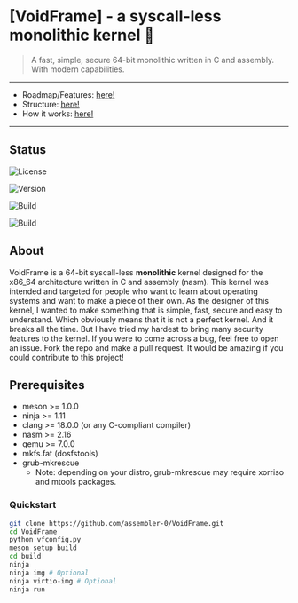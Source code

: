 # [VoidFrame] - a syscall-less monolithic kernel 💫

> A fast, simple, secure 64-bit monolithic written in C and assembly. With modern capabilities.

---

- Roadmap/Features: [here!](docs/ROADMAP.md)
- Structure: [here!](docs/STRUCTURE.md)
- How it works: [here!](docs/ARCHITECTURE.md)

---

## Status

![License](https://img.shields.io/badge/License-GPLv2-orange)

![Version](https://img.shields.io/badge/Current%20Version-v0.0.1%20beta5.4-blue)

![Build](https://img.shields.io/badge/GCC-faliling-red)

![Build](https://img.shields.io/badge/Clang-passing-brightgreen)

## About

VoidFrame is a 64-bit syscall-less **monolithic** kernel designed for the x86_64 architecture written in C and assembly (nasm).
This kernel was intended and targeted for people who want to learn about operating systems and want to make a piece of their own.
As the designer of this kernel, I wanted to make something that is simple, fast, secure and easy to understand.
Which obviously means that it is not a perfect kernel. And it breaks all the time.
But I have tried my hardest to bring many security features to the kernel.
If you were to come across a bug, feel free to open an issue. Fork the repo and make a pull request.
It would be amazing if you could contribute to this project!

## Prerequisites

- meson >= 1.0.0
- ninja >= 1.11
- clang >= 18.0.0 (or any C-compliant compiler)
- nasm >= 2.16
- qemu >= 7.0.0
- mkfs.fat (dosfstools)
- grub-mkrescue
    - Note: depending on your distro, grub-mkrescue may require xorriso and mtools packages.

### Quickstart
```bash
git clone https://github.com/assembler-0/VoidFrame.git
cd VoidFrame
python vfconfig.py
meson setup build
cd build
ninja
ninja img # Optional
ninja virtio-img # Optional
ninja run
```

